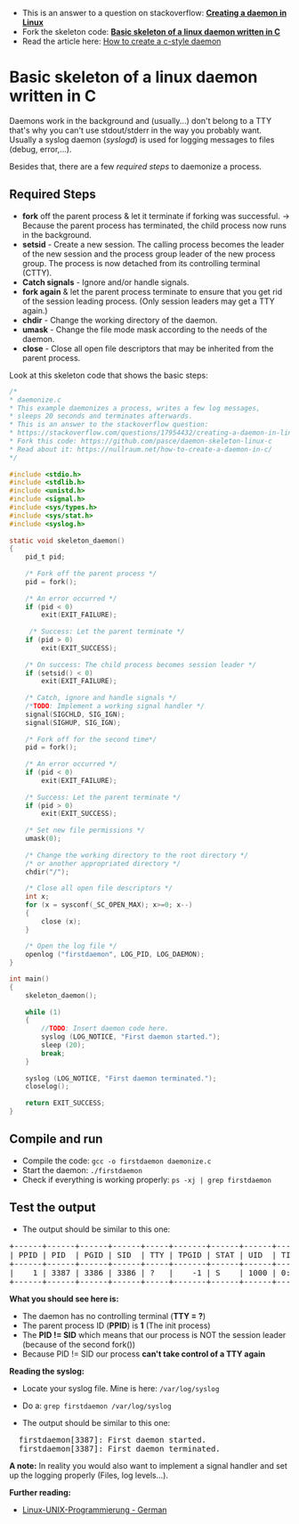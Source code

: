 
* This is an answer to a question on stackoverflow: [__Creating a daemon in Linux__](https://stackoverflow.com/questions/17954432/creating-a-daemon-in-linux/17955149#17955149)
* Fork the skeleton code: [__Basic skeleton of a linux daemon written in C__](https://github.com/pasce/daemon-skeleton-linux-c)
* Read the article here: [How to create a c-style daemon](https://nullraum.net/how-to-create-a-daemon-in-c/)

# Basic skeleton of a linux daemon written in C

Daemons work in the background and (usually...) don't belong to a TTY that's why you can't use stdout/stderr in the way you probably want.
Usually a syslog daemon (_syslogd_) is used for logging messages to files (debug, error,...).

Besides that, there are a few _required steps_ to daemonize a process.

## Required Steps 

 - __fork__ off the parent process & let it terminate if forking was successful. -> Because the parent process has terminated, the child process now runs in the background.
 - __setsid__ - Create a new session. The calling process becomes the leader of the new session and the process group leader of the new process group. The process is now detached from its controlling terminal (CTTY).
 - __Catch signals__ - Ignore and/or handle signals.
 - __fork again__ & let the parent process terminate to ensure that you get rid of the session leading process. (Only session leaders may get a TTY again.)
 - __chdir__ - Change the working directory of the daemon.
 - __umask__ - Change the file mode mask according to the needs of the daemon.
 - __close__ - Close all open file descriptors that may be inherited from the parent process.



Look at this skeleton code that shows the basic steps:

```c
/*
* daemonize.c
* This example daemonizes a process, writes a few log messages,
* sleeps 20 seconds and terminates afterwards.
* This is an answer to the stackoverflow question:
* https://stackoverflow.com/questions/17954432/creating-a-daemon-in-linux/17955149#17955149
* Fork this code: https://github.com/pasce/daemon-skeleton-linux-c
* Read about it: https://nullraum.net/how-to-create-a-daemon-in-c/
*/
    
#include <stdio.h>
#include <stdlib.h>
#include <unistd.h>
#include <signal.h>
#include <sys/types.h>
#include <sys/stat.h>
#include <syslog.h>
   
static void skeleton_daemon()
{
    pid_t pid;
    
    /* Fork off the parent process */
    pid = fork();
    
    /* An error occurred */
    if (pid < 0)
        exit(EXIT_FAILURE);
    
     /* Success: Let the parent terminate */
    if (pid > 0)
        exit(EXIT_SUCCESS);
    
    /* On success: The child process becomes session leader */
    if (setsid() < 0)
        exit(EXIT_FAILURE);
    
    /* Catch, ignore and handle signals */
    /*TODO: Implement a working signal handler */
    signal(SIGCHLD, SIG_IGN);
    signal(SIGHUP, SIG_IGN);
    
    /* Fork off for the second time*/
    pid = fork();
    
    /* An error occurred */
    if (pid < 0)
        exit(EXIT_FAILURE);
    
    /* Success: Let the parent terminate */
    if (pid > 0)
        exit(EXIT_SUCCESS);
    
    /* Set new file permissions */
    umask(0);
    
    /* Change the working directory to the root directory */
    /* or another appropriated directory */
    chdir("/");
    
    /* Close all open file descriptors */
    int x;
    for (x = sysconf(_SC_OPEN_MAX); x>=0; x--)
    {
        close (x);
    }
    
    /* Open the log file */
    openlog ("firstdaemon", LOG_PID, LOG_DAEMON);
}
```  
```c
int main()
{
    skeleton_daemon();
    
    while (1)
    {
        //TODO: Insert daemon code here.
        syslog (LOG_NOTICE, "First daemon started.");
        sleep (20);
        break;
    }
   
    syslog (LOG_NOTICE, "First daemon terminated.");
    closelog();
    
    return EXIT_SUCCESS;
}
```
## Compile and run
 - Compile the code: `gcc -o firstdaemon daemonize.c`
 - Start the daemon: `./firstdaemon`
 - Check if everything is working properly: `ps -xj | grep firstdaemon`

## Test the output
 - The output should be similar to this one:
<pre>
+------+------+------+------+-----+-------+------+------+------+-----+
| PPID | PID  | PGID | SID  | TTY | TPGID | STAT | UID  | TIME | CMD |
+------+------+------+------+-----+-------+------+------+------+-----+
|    1 | 3387 | 3386 | 3386 | ?   |    -1 | S    | 1000 | 0:00 | ./  |
+------+------+------+------+-----+-------+------+------+------+-----+
</pre>

__What you should see here is:__

 - The daemon has no controlling terminal (__TTY = ?__)
 - The parent process ID (__PPID__) is __1__ (The init process)
 - The __PID != SID__ which means that our process is NOT the session leader<br>
   (because of the second fork())
 - Because PID != SID our process __can't take control of a TTY again__

__Reading the syslog:__

 - Locate your syslog file. Mine is here: `/var/log/syslog`
 - Do a: `grep firstdaemon /var/log/syslog`

 - The output should be similar to this one:
<pre>
<time> <user> firstdaemon[3387]: First daemon started.
<time> <user> firstdaemon[3387]: First daemon terminated.
</pre>

__A note:__
In reality you would also want to implement a signal handler and set up the logging properly (Files, log levels...).

__Further reading:__

 - [Linux-UNIX-Programmierung - German](http://openbook.galileocomputing.de/linux_unix_programmierung/Kap07-000.htm#Xxx999234)
